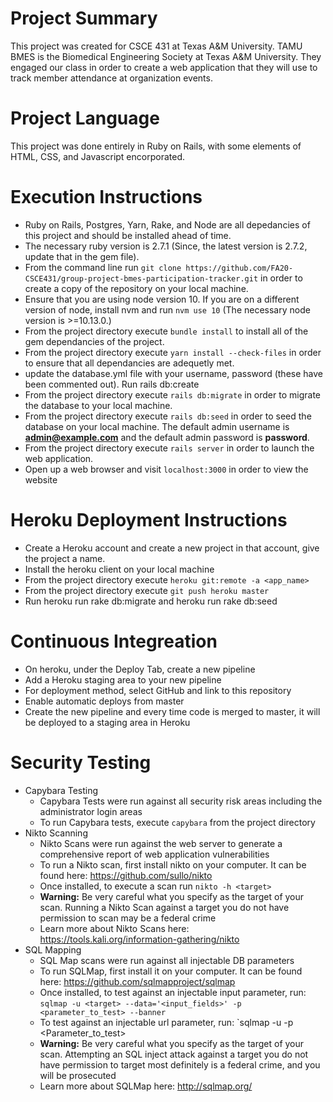# Project Summary

This project was created for CSCE 431 at Texas A&M University. TAMU BMES is the Biomedical Engineering Society at Texas A&M University. They engaged our class in order to create a web application that they will use to track member attendance at organization events.

# Project Language

This project was done entirely in Ruby on Rails, with some elements of HTML, CSS, and Javascript encorporated.

# Execution Instructions

- Ruby on Rails, Postgres, Yarn, Rake, and Node are all depedancies of this project and should be installed ahead of time.
- The necessary ruby version is 2.7.1 (Since, the latest version is 2.7.2, update that in the gem file). 
- From the command line run `git clone https://github.com/FA20-CSCE431/group-project-bmes-participation-tracker.git` in order to create a copy of the repository on your local machine.
- Ensure that you are using node version 10. If you are on a different version of node, install nvm and run `nvm use 10` (The necessary node version is >=10.13.0.)
- From the project directory execute `bundle install` to install all of the gem dependancies of the project.
- From the project directory execute `yarn install --check-files` in order to ensure that all dependancies are adequetly met.
- update the database.yml file with your username, password (these have been commented out). Run rails db:create 
- From the project directory execute `rails db:migrate` in order to migrate the database to your local machine.
- From the project directory execute `rails db:seed` in order to seed the database on your local machine. The default admin username is **admin@example.com** and the default admin password is **password**.
- From the project directory execute `rails server` in order to launch the web application.
- Open up a web browser and visit `localhost:3000` in order to view the website
# Heroku Deployment Instructions
- Create a Heroku account and create a new project in that account, give the project a name.
- Install the heroku client on your local machine
- From the project directory execute `heroku git:remote -a <app_name>`
- From the project directory execute `git push heroku master`
- Run heroku run rake db:migrate and heroku run rake db:seed

# Continuous Integreation
- On heroku, under the Deploy Tab, create a new pipeline
- Add a Heroku staging area to your new pipeline
- For deployment method, select GitHub and link to this repository
- Enable automatic deploys from master
- Create the new pipeline and every time code is merged to master, it will be deployed to a staging area in Heroku

# Security Testing
- Capybara Testing
  - Capybara Tests were run against all security risk areas including the administrator login areas
  - To run Capybara tests, execute `capybara` from the project directory
- Nikto Scanning
  - Nikto Scans were run against the web server to generate a comprehensive report of web application vulnerabilities
  - To run a Nikto scan, first install nikto on your computer. It can be found here: https://github.com/sullo/nikto
  - Once installed, to execute a scan run `nikto -h <target>`
  - **Warning:** Be very careful what you specify as the target of your scan. Running a Nikto Scan against a target you do not have permission to scan may be a federal crime
  - Learn more about Nikto Scans here: https://tools.kali.org/information-gathering/nikto
- SQL Mapping
  - SQL Map scans were run against all injectable DB parameters
  - To run SQLMap, first install it on your computer. It can be found here: https://github.com/sqlmapproject/sqlmap
  - Once installed, to test against an injectable input parameter, run: `sqlmap -u <target> --data='<input_fields>' -p <parameter_to_test> --banner`
  - To test against an injectable url parameter, run: `sqlmap -u <target> -p <Parameter_to_test>
  - **Warning:** Be very careful what you specify as the target of your scan. Attempting an SQL inject attack against a target you do not have permission to target most definitely is a federal crime, and you will be prosecuted
  - Learn more about SQLMap here: http://sqlmap.org/


